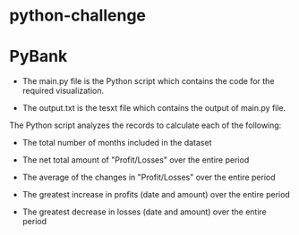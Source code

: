 # python-challenge

# PyBank

* The main.py file is the Python script which contains the code for the required visualization.

* The output.txt is the tesxt file which contains the output of main.py file.

The Python script analyzes the records to calculate each of the following:

* The total number of months included in the dataset

* The net total amount of "Profit/Losses" over the entire period

* The average of the changes in "Profit/Losses" over the entire period

* The greatest increase in profits (date and amount) over the entire period

* The greatest decrease in losses (date and amount) over the entire period





